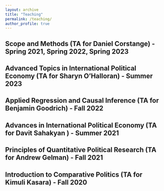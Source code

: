 ```yaml
---
layout: archive
title: "Teaching"
permalink: /teaching/
author_profile: true
---
```


## Scope and Methods (TA for Daniel Corstange) - Spring 2021, Spring 2022, Spring 2023

## Advanced Topics in International Political Economy  (TA for Sharyn O’Halloran) - Summer 2023

## Applied Regression and Causal Inference (TA for Benjamin Goodrich) - Fall 2022

## Advances in International Political Economy  (TA for Davit Sahakyan ) - Summer 2021

## Principles of Quantitative Political Research (TA for Andrew Gelman) - Fall 2021

## Introduction to Comparative Politics (TA for Kimuli Kasara) - Fall 2020





